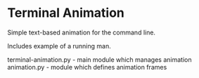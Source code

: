 Terminal Animation
==================

Simple text-based animation for the command line.

Includes example of a running man.


terminal-animation.py - main module which manages animation  
animation.py          - module which defines animation frames  
